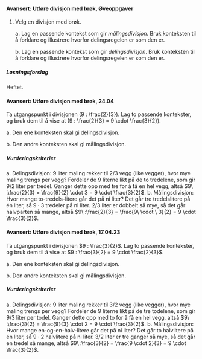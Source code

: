 #### Avansert: Utføre divisjon med brøk,  Øveoppgaver

1. Velg en divisjon med brøk.

   a. Lag en passende kontekst som gir _målingsdivisjon_. Bruk
   konteksten til å forklare og illustrere hvorfor delingsregelen
   er som den er.

   b. Lag en passende kontekst som gir _delingsdivisjon_. Bruk
   konteksten til å forklare og illustrere hvorfor delingsregelen
   er som den er.

##### Løsningsforslag

Heftet.

#### Avansert: Utføre divisjon med brøk,  24.04

Ta utgangspunkt i divisjonen \(9 : \frac{2}{3}\). Lag to passende kontekster, og bruk dem til å vise at \(9 : \frac{2}{3} = 9 \cdot \frac{3}{2}\).

a. Den ene konteksten skal gi delingsdivisjon.

b. Den andre konteksten skal gi målingsdivisjon.

##### Vurderingskriterier

a. Delingsdivisjon: 9 liter maling rekker til 2/3 vegg (like vegger), hvor mye maling trengs per vegg? Fordeler de 9 literne likt på de to tredelene, som gir 9/2 liter per tredel. Ganger dette opp med tre for å få en hel vegg, altså $9\ :\frac{2}{3} = \frac{9}{2} \cdot 3 = 9 \cdot \frac{3}{2}$.
b. Målingsdivisjon: Hvor mange to-tredels-litere går det på ni liter? Det går tre tredelslitere på én liter, så $9 \cdot 3$ tredeler på ni liter. 2/3 liter er dobbelt så mye, så det går halvparten så mange, altså $9\ :\frac{2}{3} = \frac{9\  \cdot \ 3}{2} = 9 \cdot \frac{3}{2}$.

#### Avansert: Utføre divisjon med brøk,  17.04.23

Ta utgangspunkt i divisjonen $9 : \frac{3}{2}$. Lag to passende kontekster, og bruk dem til å vise at $9 : \frac{3}{2} = 9 \cdot \frac{2}{3}$.

a. Den ene konteksten skal gi delingsdivisjon.

b. Den andre konteksten skal gi målingsdivisjon.

##### Vurderingskriterier

a. Delingsdivisjon: 9 liter maling rekker til 3/2 vegg (like vegger), hvor mye maling trengs per vegg? Fordeler de 9 literne likt på de tre todelene, som gir 9/3 liter per todel. Ganger dette opp med to for å få en hel vegg, altså $9\ :\frac{3}{2} = \frac{9}{3} \cdot 2 = 9 \cdot \frac{3}{2}$.
b. Målingsdivisjon: Hvor mange en-og-en-halv-litere går det på ni liter? Det går to halvlitere på én liter, så $9 \cdot 2$ halvlitere på ni liter. 3/2 liter er tre ganger så mye, så det går en tredel så mange, altså $9\ :\frac{3}{2} = \frac{9 \cdot 2}{3} = 9 \cdot \frac{3}{2}$.

